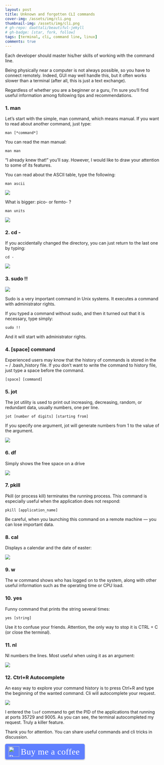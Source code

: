 ```yaml
---
layout: post
title: Unknown and forgotten CLI commands
cover-img: /assets/img/cli.png
thumbnail-img: /assets/img/cli.png
# gh-repo: daattali/beautiful-jekyll
# gh-badge: [star, fork, follow]
tags: [terminal, cli, command line, linux]
comments: true
---
```

Each developer should master his/her skills of working with the command line.

Being physically near a computer is not always possible, so you have to connect remotely. Indeed, GUI may well handle this, but it often works slower than a terminal (after all, this is just a text exchange).

Regardless of whether you are a beginner or a guru, I’m sure you‘ll find useful information among following tips and recommendations.

### 1. **man**

Let’s start with the simple, man command, which means manual. If you want to read about another command, just type:

    man [*command*]

You can read the man manual:

    man man

“I already knew that!” you’ll say. However, I would like to draw your attention to some of its features.

You can read about the ASCII table, type the following:

    man ascii

![](https://cdn-images-1.medium.com/max/2000/1*B6fCK-bR5kSnRpzWxyo28g.png)

What is bigger: pico- or femto- ?

    man units

![](https://cdn-images-1.medium.com/max/2000/1*rUtfJiB7zTR4N4f0AMgNMQ.png)

### 2. **cd -**

If you accidentally changed the directory, you can just return to the last one by typing:

    cd -

![](https://cdn-images-1.medium.com/max/2000/1*tRenufRQHuxljOZ-HPv_ag.png)

### 3. sudo !!

![](https://cdn-images-1.medium.com/max/2000/1*XlDjwO5LuWdhAnHk5Dhiww.png)

Sudo is a very important command in Unix systems. It executes a command with administrator rights.

If you typed a command without sudo, and then it turned out that it is necessary, type simply:

    sudo !!

And it will start with administrator rights.

### 4. **[space] command**

Experienced users may know that the history of commands is stored in the ~ / .bash_history file.
If you don’t want to write the command to history file, just type a space before the command.

    [space] [command]




### 5. jot

The jot utility is used to print out increasing, decreasing, random, or redundant data, usually numbers, one per line.

    jot [number of digits] [starting from]

If you specify one argument, jot will generate numbers from 1 to the value of the argument.

![](https://cdn-images-1.medium.com/max/2000/1*OVN7W943a_voIimbfq3BeA.png)

### 6. df

Simply shows the free space on a drive

![](https://cdn-images-1.medium.com/max/2000/1*67z2ra0k_gdbAfhXnWWFIg.png)

### 7. pkill

Pkill (or process kill) terminates the running process. This command is especially useful when the application does not respond:

    pkill [application_name]

Be careful, when you launching this command on a remote machine — you can lose important data.

### 8. cal

Displays a calendar and the date of easter:

![](https://cdn-images-1.medium.com/max/2000/1*SbCHelLR796vIBBOqopG7A.png)

### 9. w

The w command shows who has logged on to the system, along with other useful information such as the operating time or CPU load.

### 10. yes

Funny command that prints the string several times:

    yes [string]

Use it to confuse your friends. Attention, the only way to stop it is CTRL + C (or close the terminal).

### 11. nl

Nl numbers the lines. Most useful when using it as an argument:

![](https://cdn-images-1.medium.com/max/2000/1*_-lXAHl2dUlR1H5vtefKxg.png)

### 12. Ctrl+R Autocomplete

An easy way to explore your command history is to press Ctrl+R and type the beginning of the wanted command. Cli will autocomplete your request.

![](https://cdn-images-1.medium.com/max/2000/1*paB8vS7ZWKh5KXiyoUF8PA.png)

I entered the `lsof` command to get the PID of the applications that running at ports 35729 and 9005. As you can see, the terminal autocompleted my request. Truly a killer feature.

Thank you for attention. You can share useful commands and cli tricks in discussion.

<style>.bmc-button img{height: 34px !important;width: 35px !important;margin-bottom: 1px !important;box-shadow: none !important;border: none !important;vertical-align: middle !important;}.bmc-button{padding: 7px 15px 7px 10px !important;line-height: 35px !important;height:51px !important;text-decoration: none !important;display:inline-flex !important;color:#ffffff !important;background-color:#5F7FFF !important;border-radius: 5px !important;border: 1px solid transparent !important;padding: 7px 15px 7px 10px !important;font-size: 22px !important;letter-spacing: 0.6px !important;box-shadow: 0px 1px 2px rgba(190, 190, 190, 0.5) !important;-webkit-box-shadow: 0px 1px 2px 2px rgba(190, 190, 190, 0.5) !important;margin: 0 auto !important;font-family:'Cookie', cursive !important;-webkit-box-sizing: border-box !important;box-sizing: border-box !important;}.bmc-button:hover, .bmc-button:active, .bmc-button:focus {-webkit-box-shadow: 0px 1px 2px 2px rgba(190, 190, 190, 0.5) !important;text-decoration: none !important;box-shadow: 0px 1px 2px 2px rgba(190, 190, 190, 0.5) !important;opacity: 0.85 !important;color:#ffffff !important;}</style><link href="https://fonts.googleapis.com/css?family=Cookie" rel="stylesheet"><a class="bmc-button" target="_blank" href="https://www.buymeacoffee.com/kip0d"><img src="https://cdn.buymeacoffee.com/buttons/bmc-new-btn-logo.svg" alt="Buy me a coffee"><span style="margin-left:5px;font-size:28px !important;">Buy me a coffee</span></a>

